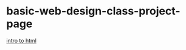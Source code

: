 # basic-web-design-class-project-page
<a href="file:///C:/Users/Jewell/OneDrive/Documents/GitHub/basic-web-design/intro_html/index.html">intro to html</a>